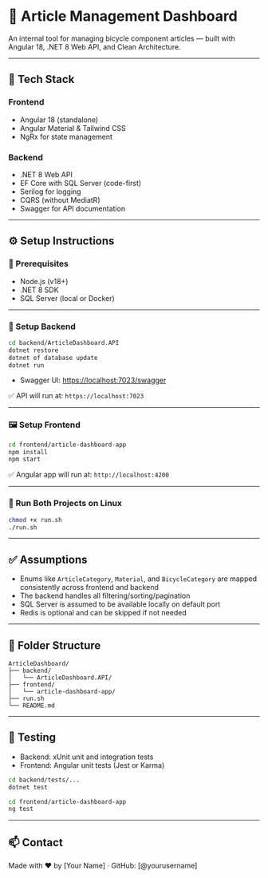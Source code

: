 # 🚴 Article Management Dashboard

An internal tool for managing bicycle component articles — built with Angular 18, .NET 8 Web API, and Clean Architecture.

---

## 🧰 Tech Stack

### Frontend
- Angular 18 (standalone)
- Angular Material & Tailwind CSS
- NgRx for state management

### Backend
- .NET 8 Web API
- EF Core with SQL Server (code-first)
- Serilog for logging
- CQRS (without MediatR)
- Swagger for API documentation

---

## ⚙️ Setup Instructions

### 🔧 Prerequisites

- Node.js (v18+)
- .NET 8 SDK
- SQL Server (local or Docker)

---

### 🔁 Setup Backend

```bash
cd backend/ArticleDashboard.API
dotnet restore
dotnet ef database update
dotnet run
```

- Swagger UI: [https://localhost:7023/swagger](https://localhost:7023/swagger)

✅ API will run at: `https://localhost:7023`

---

### 🖼️ Setup Frontend

```bash
cd frontend/article-dashboard-app
npm install
npm start
```

✅ Angular app will run at: `http://localhost:4200`

---

### 🐧 Run Both Projects on Linux

```bash
chmod +x run.sh
./run.sh
```

---

## ✅ Assumptions

- Enums like `ArticleCategory`, `Material`, and `BicycleCategory` are mapped consistently across frontend and backend
- The backend handles all filtering/sorting/pagination
- SQL Server is assumed to be available locally on default port
- Redis is optional and can be skipped if not needed

---

## 📁 Folder Structure

```
ArticleDashboard/
├── backend/
│   └── ArticleDashboard.API/
├── frontend/
│   └── article-dashboard-app/
├── run.sh
└── README.md
```

---

## 🧪 Testing

- Backend: xUnit unit and integration tests
- Frontend: Angular unit tests (Jest or Karma)

```bash
cd backend/tests/...
dotnet test

cd frontend/article-dashboard-app
ng test
```

---

## 📫 Contact

Made with ❤️ by [Your Name] · GitHub: [@yourusername]

